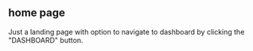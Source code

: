 ## home page
Just a landing page with option to navigate to dashboard by clicking the "DASHBOARD" button.
